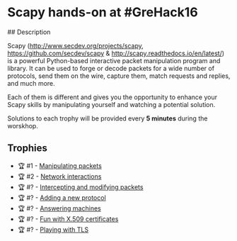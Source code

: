 # Scapy hands-on at #GreHack16

## Description

Scapy (http://www.secdev.org/projects/scapy, https://github.com/secdev/scapy & http://scapy.readthedocs.io/en/latest/) is a powerful Python-based interactive packet manipulation program and library. It can be used to forge or decode packets for a wide number of protocols, send them on the wire, capture them, match requests and replies, and much more.

Each of them is different and gives you the opportunity to enhance your Scapy skills by manipulating yourself and watching a potential solution.

Solutions to each trophy will be provided every **5 minutes** during the worskhop.


## Trophies

- :trophy: #1 - [Manipulating packets](trophies/manipulating_packets.md)
- :trophy: #2 - [Network interactions](trophies/network_interactions.md)
- :trophy: #? - [Intercepting and modifying packets](trophies/intercepting_and_modifying.md)
- :trophy: #? - [Adding a new protocol](trophies/new_protocol.md)
- :trophy: #? - [Answering machines](trophies/answering_machines.md)  
- :trophy: #? - [Fun with X.509 certificates](trophies/fun_with_x509.md)
- :trophy: #? - [Playing with TLS](trophies/playing_with_tls.md)
